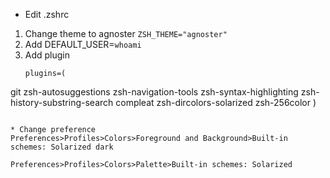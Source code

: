 * Edit .zshrc
1. Change theme to agnoster `ZSH_THEME="agnoster"`
2. Add DEFAULT_USER=`whoami`
2. Add plugin 
   ```
   plugins=(
  git zsh-autosuggestions zsh-navigation-tools zsh-syntax-highlighting zsh-history-substring-search compleat zsh-dircolors-solarized zsh-256color
)
   ```

* Change preference
Preferences>Profiles>Colors>Foreground and Background>Built-in schemes: Solarized dark

Preferences>Profiles>Colors>Palette>Built-in schemes: Solarized
